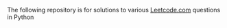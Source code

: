 The following repository is for solutions to various [Leetcode.com](https://leetcode.com) questions in Python
